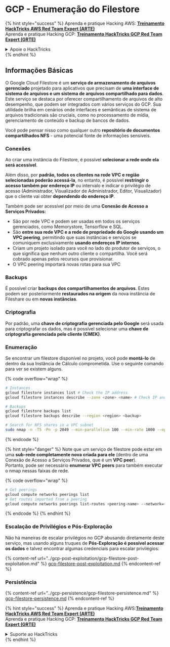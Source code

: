 # GCP - Enumeração do Filestore

{% hint style="success" %}
Aprenda e pratique Hacking AWS: <img src="/.gitbook/assets/image.png" alt="" data-size="line">[**Treinamento HackTricks AWS Red Team Expert (ARTE)**](https://training.hacktricks.xyz/courses/arte)<img src="/.gitbook/assets/image.png" alt="" data-size="line">\
Aprenda e pratique Hacking GCP: <img src="/.gitbook/assets/image (2).png" alt="" data-size="line">[**Treinamento HackTricks GCP Red Team Expert (GRTE)**<img src="/.gitbook/assets/image (2).png" alt="" data-size="line">](https://training.hacktricks.xyz/courses/grte)

<details>

<summary>Apoie o HackTricks</summary>

* Verifique os [**planos de assinatura**](https://github.com/sponsors/carlospolop)!
* **Junte-se ao** 💬 [**grupo Discord**](https://discord.gg/hRep4RUj7f) ou ao [**grupo telegram**](https://t.me/peass) ou **siga-nos** no **Twitter** 🐦 [**@hacktricks\_live**](https://twitter.com/hacktricks\_live)**.**
* **Compartilhe truques de hacking enviando PRs para os repositórios** [**HackTricks**](https://github.com/carlospolop/hacktricks) e [**HackTricks Cloud**](https://github.com/carlospolop/hacktricks-cloud).

</details>
{% endhint %}

## Informações Básicas

O Google Cloud Filestore é um **serviço de armazenamento de arquivos gerenciado** projetado para aplicativos que precisam de **uma interface de sistema de arquivos e um sistema de arquivos compartilhado para dados**. Este serviço se destaca por oferecer compartilhamento de arquivos de alto desempenho, que podem ser integrados com vários serviços do GCP. Sua utilidade brilha em cenários onde interfaces e semânticas de sistema de arquivos tradicionais são cruciais, como no processamento de mídia, gerenciamento de conteúdo e backup de bancos de dados.

Você pode pensar nisso como qualquer outro **repositório de documentos compartilhados NFS** - uma potencial fonte de informações sensíveis.

### Conexões

Ao criar uma instância do Filestore, é possível **selecionar a rede onde ela será acessível**.

Além disso, por **padrão, todos os clientes na rede VPC e região selecionadas poderão acessá-la**, no entanto, é possível **restringir o acesso também por endereço IP** ou intervalo e indicar o privilégio de acesso (Administrador, Visualizador de Administrador, Editor, Visualizador) que o cliente vai obter **dependendo do endereço IP**.

Também pode ser acessível por meio de uma **Conexão de Acesso a Serviços Privados:**

* São por rede VPC e podem ser usadas em todos os serviços gerenciados, como Memorystore, Tensorflow e SQL.
* São **entre sua rede VPC e a rede de propriedade do Google usando um VPC peering**, permitindo que suas instâncias e serviços se comuniquem exclusivamente **usando endereços IP internos**.
* Criam um projeto isolado para você no lado do produtor de serviços, o que significa que nenhum outro cliente o compartilha. Você será cobrado apenas pelos recursos que provisionar.
* O VPC peering importará novas rotas para sua VPC

### Backups

É possível criar **backups dos compartilhamentos de arquivos**. Estes podem ser posteriormente **restaurados na origem** da nova instância de Fileshare ou em **novas instâncias**.

### Criptografia

Por padrão, uma **chave de criptografia gerenciada pelo Google** será usada para criptografar os dados, mas é possível selecionar uma **chave de criptografia gerenciada pelo cliente (CMEK)**.

### Enumeração

Se encontrar um filestore disponível no projeto, você pode **montá-lo** de dentro da sua Instância de Cálculo comprometida. Use o seguinte comando para ver se existem alguns.

{% code overflow="wrap" %}
```bash
# Instances
gcloud filestore instances list # Check the IP address
gcloud filestore instances describe --zone <zone> <name> # Check IP and access restrictions

# Backups
gcloud filestore backups list
gcloud filestore backups describe --region <region> <backup>

# Search for NFS shares in a VPC subnet
sudo nmap -n -T5 -Pn -p 2049 --min-parallelism 100 --min-rate 1000 --open 10.99.160.2/20
```
{% endcode %}

{% hint style="danger" %}
Note que um serviço de filestore pode estar em uma **sub-rede completamente nova criada para ele** (dentro de uma Conexão de Acesso a Serviços Privados, que é um **VPC peer**).\
Portanto, pode ser necessário **enumerar VPC peers** para também executar o nmap nessas faixas de rede.

{% code overflow="wrap" %}
```bash
# Get peerings
gcloud compute networks peerings list
# Get routes imported from a peering
gcloud compute networks peerings list-routes <peering-name> --network=<network-name> --region=<region> --direction=INCOMING
```
{% endcode %}
{% endhint %}

### Escalação de Privilégios e Pós-Exploração

Não há maneiras de escalar privilégios no GCP abusando diretamente deste serviço, mas usando alguns truques de **Pós-Exploração é possível acessar os dados** e talvez encontrar algumas credenciais para escalar privilégios:

{% content-ref url="../gcp-post-exploitation/gcp-filestore-post-exploitation.md" %}
[gcp-filestore-post-exploitation.md](../gcp-post-exploitation/gcp-filestore-post-exploitation.md)
{% endcontent-ref %}

### Persistência

{% content-ref url="../gcp-persistence/gcp-filestore-persistence.md" %}
[gcp-filestore-persistence.md](../gcp-persistence/gcp-filestore-persistence.md)
{% endcontent-ref %}

{% hint style="success" %}
Aprenda e pratique Hacking AWS:<img src="/.gitbook/assets/image.png" alt="" data-size="line">[**Treinamento HackTricks AWS Red Team Expert (ARTE)**](https://training.hacktricks.xyz/courses/arte)<img src="/.gitbook/assets/image.png" alt="" data-size="line">\
Aprenda e pratique Hacking GCP: <img src="/.gitbook/assets/image (2).png" alt="" data-size="line">[**Treinamento HackTricks GCP Red Team Expert (GRTE)**<img src="/.gitbook/assets/image (2).png" alt="" data-size="line">](https://training.hacktricks.xyz/courses/grte)

<details>

<summary>Suporte ao HackTricks</summary>

* Confira os [**planos de assinatura**](https://github.com/sponsors/carlospolop)!
* **Junte-se ao** 💬 [**grupo Discord**](https://discord.gg/hRep4RUj7f) ou ao [**grupo telegram**](https://t.me/peass) ou **siga-nos** no **Twitter** 🐦 [**@hacktricks\_live**](https://twitter.com/hacktricks\_live)**.**
* **Compartilhe truques de hacking enviando PRs para os repositórios** [**HackTricks**](https://github.com/carlospolop/hacktricks) e [**HackTricks Cloud**](https://github.com/carlospolop/hacktricks-cloud).

</details>
{% endhint %}
